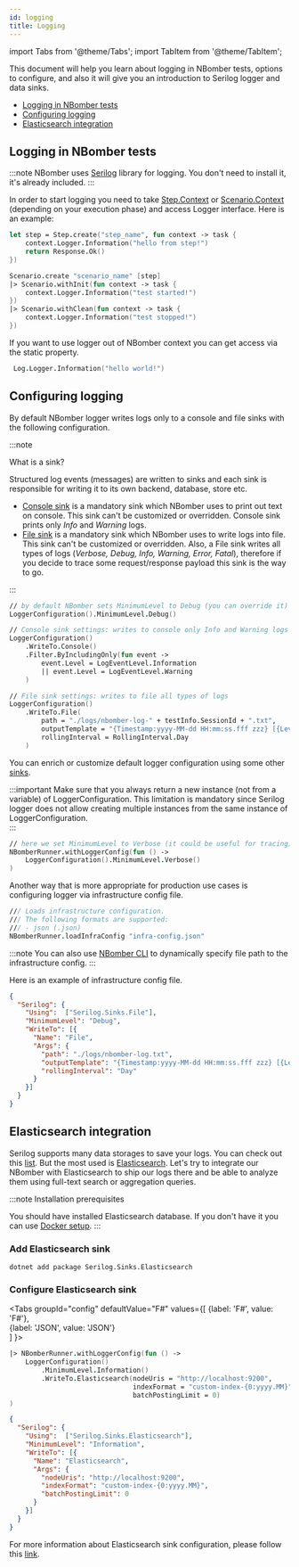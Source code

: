 ```yaml
---
id: logging
title: Logging
---
```


import Tabs from '@theme/Tabs';
import TabItem from '@theme/TabItem';

This document will help you learn about logging in NBomber tests, options to configure, and also it will give you an introduction to Serilog logger and data sinks.

- [Logging in NBomber tests](logging#logging-in-nbomber-tests)
- [Configuring logging](logging#configuring-logging)
- [Elasticsearch integration](logging#elasticsearch-integration)

## Logging in NBomber tests

:::note
NBomber uses [Serilog](https://serilog.net/) library for logging. You don't need to install it, it's already included.
:::

In order to start logging you need to take [Step.Context](core-abstractions#step-context) or [Scenario.Context](core-abstractions#scenario-context) (depending on your execution phase) and access Logger interface. Here is an example:


```fsharp
let step = Step.create("step_name", fun context -> task {    
    context.Logger.Information("hello from step!")    
    return Response.Ok()
})

Scenario.create "scenario_name" [step]
|> Scenario.withInit(fun context -> task {        
    context.Logger.Information("test started!")  
})
|> Scenario.withClean(fun context -> task {
    context.Logger.Information("test stopped!")        
})
```

If you want to use logger out of NBomber context you can get access via the static property.

```fsharp
 Log.Logger.Information("hello world!") 
```

## Configuring logging

By default NBomber logger writes logs only to a console and file sinks with the following configuration.

:::note

What is a sink?

Structured log events (messages) are written to sinks and each sink is responsible for writing it to its own backend, database, store etc.

- [Console sink](https://github.com/serilog/serilog-sinks-console) is a mandatory sink which NBomber uses to print out text on console. This sink can't be customized or overridden. Console sink prints only *Info* and *Warning* logs. 
- [File sink](https://github.com/serilog/serilog-sinks-file) is a mandatory sink which NBomber uses to write logs into file. This sink can't be customized or overridden. Also, a File sink writes all types of logs (*Verbose, Debug, Info, Warning, Error, Fatal*), therefore if you decide to trace some request/response payload this sink is the way to go.

:::

```fsharp
// by default NBomber sets MinimumLevel to Debug (you can override it)
LoggerConfiguration().MinimumLevel.Debug()

// Console sink settings: writes to console only Info and Warning logs
LoggerConfiguration()
    .WriteTo.Console()
    .Filter.ByIncludingOnly(fun event -> 
        event.Level = LogEventLevel.Information
        || event.Level = LogEventLevel.Warning
    )

// File sink settings: writes to file all types of logs
LoggerConfiguration()      
    .WriteTo.File(
        path = "./logs/nbomber-log-" + testInfo.SessionId + ".txt",
        outputTemplate = "{Timestamp:yyyy-MM-dd HH:mm:ss.fff zzz} [{Level:u3}] [{ThreadId}] {Message:lj}{NewLine}{Exception}",
        rollingInterval = RollingInterval.Day
    )
```

You can enrich or customize default logger configuration using some other [sinks](https://github.com/serilog/serilog/wiki/Provided-Sinks).

:::important
Make sure that you always return a new instance (not from a variable) of LoggerConfiguration. This limitation is mandatory since Serilog logger does not allow creating multiple instances from the same instance of LoggerConfiguration.  
:::

```fsharp
// here we set MinimumLevel to Verbose (it could be useful for tracing)
NBomberRunner.withLoggerConfig(fun () ->
    LoggerConfiguration().MinimumLevel.Verbose()
)
```

Another way that is more appropriate for production use cases is configuring logger via infrastructure config file.

```fsharp
/// Loads infrastructure configuration.
/// The following formats are supported:
/// - json (.json)
NBomberRunner.loadInfraConfig "infra-config.json"
```

:::note
You can also use [NBomber CLI](configuration#cli-arguments) to dynamically specify file path to the infrastructure config.
:::

Here is an example of infrastructure config file.

```json title="infra-config.json"
{
  "Serilog": {
    "Using":  ["Serilog.Sinks.File"],
    "MinimumLevel": "Debug",
    "WriteTo": [{ 
      "Name": "File", 
      "Args": { 
        "path": "./logs/nbomber-log.txt",
        "outputTemplate": "{Timestamp:yyyy-MM-dd HH:mm:ss.fff zzz} [{Level:u3}] {Message:lj}{NewLine}{Exception}",         
        "rollingInterval": "Day" 
      }
    }]
  }
}
```

## Elasticsearch integration

Serilog supports many data storages to save your logs. You can check out this [list](https://github.com/serilog/serilog/wiki/Provided-Sinks). But the most used is [Elasticsearch](https://github.com/serilog/serilog-sinks-elasticsearch). Let's try to integrate our NBomber with Elasticsearch to ship our logs there and be able to analyze them using full-text search or aggregation queries. 

:::note
Installation prerequisites

You should have installed Elasticsearch database. If you don't have it you can use [Docker setup](docker-setup).
:::

### Add Elasticsearch sink

```code
dotnet add package Serilog.Sinks.Elasticsearch
```

### Configure Elasticsearch sink

<Tabs
  groupId="config"
  defaultValue="F#"
  values={[
    {label: 'F#', value: 'F#'},    
    {label: 'JSON', value: 'JSON'}    
  ]
}>

<TabItem value="F#">

```fsharp
|> NBomberRunner.withLoggerConfig(fun () ->    
    LoggerConfiguration()
        .MinimumLevel.Information()
        .WriteTo.Elasticsearch(nodeUris = "http://localhost:9200",
                               indexFormat = "custom-index-{0:yyyy.MM}",
                               batchPostingLimit = 0)
)
```
</TabItem>

<TabItem value="JSON">

```json title="infra-config.json"
{
  "Serilog": {
    "Using":  ["Serilog.Sinks.Elasticsearch"],
    "MinimumLevel": "Information",
    "WriteTo": [{ 
      "Name": "Elasticsearch", 
      "Args": { 
        "nodeUris": "http://localhost:9200",
        "indexFormat": "custom-index-{0:yyyy.MM}",         
        "batchPostingLimit": 0 
      }
    }]
  }
}
```
</TabItem>
</Tabs>

For more information about Elasticsearch sink configuration, please follow this [link](https://github.com/serilog/serilog-sinks-elasticsearch).

<!-- TODO: gif animation -->
